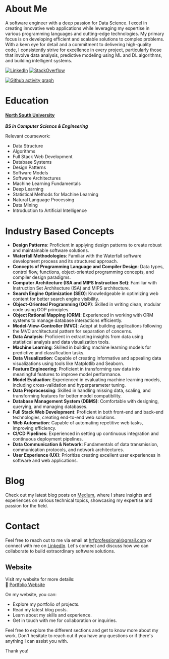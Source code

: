 # About Me

A software engineer with a deep passion for Data Science. I excel in creating innovative web applications while leveraging my expertise in various programming languages and cutting-edge technologies. My primary focus is on developing efficient and scalable solutions to complex problems. With a keen eye for detail and a commitment to delivering high-quality code, I consistently strive for excellence in every project, particularly those that involve data analysis, predictive modeling using ML and DL algorithms, and building intelligent systems.

[![LinkedIn](https://img.shields.io/badge/LinkedIn-Fahim-blue)](https://www.linkedin.com/in/hr-fahim)
[![StackOverflow](https://img.shields.io/badge/StackOverflow-Fahim-orange)](https://stackoverflow.com/users/22147874/habibur-rahaman-fahim)
<!--[![Hackerrank](https://img.shields.io/badge/Hackerrank-Fahim-brightgreen)](https://www.hackerrank.com/hrfprofessional)-->

[![Github activity graph](https://github-readme-activity-graph.vercel.app/graph?username=hr-fahim&theme=react-dark)](https://github.com/hr-fahim/github-readme-activity-graph)

<!--[![Twitter](https://img.shields.io/badge/Twitter-Fahim-blue)](https://twitter.com/Hr_Fahim_)

# Profile Stats

<div align="center">
  <img src="https://github-readme-stats.vercel.app/api?username=HR-Fahim&show=prs_merged_percentage&rank_icon=github&theme=dark" height="200">
</div>
[![Habibur Rahaman Fahim's GitHub Stats](https://github-readme-stats.vercel.app/api?username=HR-Fahim&show=prs_merged_percentage&rank_icon=github&theme=dark)](https://github.com/HR-Fahim/github-readme-stats)
[![Top Langs](https://github-readme-stats.vercel.app/api/top-langs/?username=HR-Fahim&theme=dark&layout=donut)](https://github.com/HR-Fahim/github-readme-stats)
-->

# Education

#### [North South University](http://www.northsouth.edu/) 

*__BS in Computer Science & Engineering__*

Relevant coursework:

- Data Structure
- Algorithms
- Full Stack Web Development
- Database Systems
- Design Patterns
- Software Models
- Software Architectures
- Machine Learning Fundamentals
- Deep Learning
- Statistical Methods for Machine Learning
- Natural Language Processing
- Data Mining
- Introduction to Artificial Intelligence
<!--
# Certifications

- Certification Name - Issuing Organization (MM/YYYY)
- Certification Name - Issuing Organization (MM/YYYY)

# Achievements

- List any notable achievements, awards, or recognitions you have received for your technical contributions or projects.

<div align="center">-->
  

<!--# Projects

#### Project 1: [Project Name](https://github.com/yourname/project1)

A comprehensive description of the project, highlighting its purpose, key features, and the technologies employed. Include any notable achievements or challenges faced during development.

#### Project 2: [Project Name](https://github.com/yourname/project2)

Provide a detailed overview of the project, emphasizing its objective, noteworthy functionalities, and the technologies utilized. Discuss any significant outcomes or lessons learned during the project's implementation.

#### Project 3: [Project Name](https://github.com/yourname/project3)

Present an in-depth explanation of the project, focusing on its goals, standout features, and the technologies applied. Discuss the impact or significance of the project within its respective domain.
</div>-->

# Industry Based Concepts

- **Design Patterns**: Proficient in applying design patterns to create robust and maintainable software solutions.
- **Waterfall Methodologies**: Familiar with the Waterfall software development process and its structured approach.
- **Concepts of Programming Language and Compiler Design**: Data types, control flow, functions, object-oriented programming concepts, and compiler design paradigms.
- **Computer Architecture (ISA and MIPS Instruction Set)**: Familiar with Instruction Set Architecture (ISA) and MIPS architecture.
- **Search Engine Optimization (SEO)**: Knowledgeable in optimizing web content for better search engine visibility.
- **Object-Oriented Programming (OOP)**: Skilled in writing clean, modular code using OOP principles.
- **Object Rational Mapping (ORM)**: Experienced in working with ORM systems to manage database interactions efficiently.
- **Model-View-Controller (MVC)**: Adept at building applications following the MVC architectural pattern for separation of concerns.
- **Data Analysis**: Proficient in extracting insights from data using statistical analysis and data visualization tools.
- **Machine Learning**: Skilled in building machine learning models for predictive and classification tasks.
- **Data Visualization**: Capable of creating informative and appealing data visualizations using tools like Matplotlib and Seaborn.
- **Feature Engineering**: Proficient in transforming raw data into meaningful features to improve model performance.
- **Model Evaluation**: Experienced in evaluating machine learning models, including cross-validation and hyperparameter tuning.
- **Data Preprocessing**: Skilled in handling missing data, scaling, and transforming features for better model compatibility.
- **Database Management System (DBMS)**: Comfortable with designing, querying, and managing databases.
- **Full Stack Web Development**: Proficient in both front-end and back-end technologies, creating end-to-end web solutions.
- **Web Automation**: Capable of automating repetitive web tasks, improving efficiency.
- **CI/CD Pipelines**: Experienced in setting up continuous integration and continuous deployment pipelines.
- **Data Communication & Network**: Fundamentals of data transmission, communication protocols, and network architectures.
- **User Experience (UX)**: Prioritize creating excellent user experiences in software and web applications.

# Blog

Check out my latest blog posts on [Medium](https://hrfprofessional.medium.com), where I share insights and experiences on various technical topics, showcasing my expertise and passion for the field.

# Contact

Feel free to reach out to me via email at [hrfprofessional@gmail.com](mailto:hrfprofessional@gmail.com) or connect with me on [LinkedIn](https://www.linkedin.com/in/hr-fahim). Let's connect and discuss how we can collaborate to build extraordinary software solutions.

## Website

Visit my website for more details:<br> 
🔗 [Portfolio Website](https://hr-fahim.github.io)

On my website, you can:

- Explore my portfolio of projects.
- Read my latest blog posts.
- Learn about my skills and experience.
- Get in touch with me for collaboration or inquiries.

Feel free to explore the different sections and get to know more about my work. Don't hesitate to reach out if you have any questions or if there's anything I can assist you with.

Thank you!
